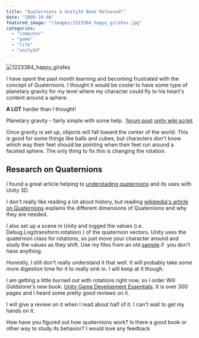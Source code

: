 ```yaml
---
title: "Quaternions & Unity3d Book Released!"
date: "2009-10-08"
featured_image: "/images/1223384_happy_girafes.jpg"
categories: 
  - "computer"
  - "game"
  - "life"
  - "unity3d"
---
```


![1223384_happy_girafes](/images/1223384_happy_girafes.jpg "1223384_happy_girafes")

I have spent the past month learning and becoming frustrated with the concept of Quaternions. I thought it would be cooler to have some type of planetary gravity for my level where my character could fly to his heart's content around a sphere.

**A LOT** harder than I thought!

Planetary gravity - fairly simple with some help.  [forum post](http://forum.unity3d.com/viewtopic.php?p=77324&sid=f0e7b04be39a3170cec62a0ea4177481) [unity wiki script](http://www.unifycommunity.com/wiki/index.php?title=Gravity)

Once gravity is set up, objects will fall toward the center of the world. This is good for some things like balls and cubes, but characters don't know which way their feet should be pointing when their feet run around a faceted sphere. The only thing to fix this is changing the rotation.

## Research on Quaternions

I found a great article helping to [understading quaternions](http://www.unitytutorials.com/document/280/understanding-quaternions-in-unity-3d) and its uses with Unity 3D.

I don't really like reading a lot about history, but reading [wikipedia's article on Quaternions](http://en.wikipedia.org/wiki/Quaternion) explains the different dimensions of Quaternions and why they are needed.

I also set up a scene in Unity and logged the values (i.e. Debug.Log(transform.rotation) ) of the quaternion vectors. Unity uses the quaternion class for rotations, so just move your character around and study the values as they shift. Use my files from an old [sample](/posts/updateunity3d-new-character-and-animations-with-full-source/) if  you don't have anything.

Honestly, I still don't really understand it that well. It will probably take some more digestion time for it to really sink in. I will keep at it though.

I am getting a little burned out with rotations right now, so I order Will Goldstone's new book: [Unity Game Development Essentials](http://www.packtpub.com/unity-game-development-essentials/book). It is over 300 pages and I heard some pretty good reviews on it.

I will give a review on it when I read about half of it. I can't wait to get my hands on it.

How have you figured out how quaternions work? Is there a good book or other way to study its behavior? I would love any feedback
